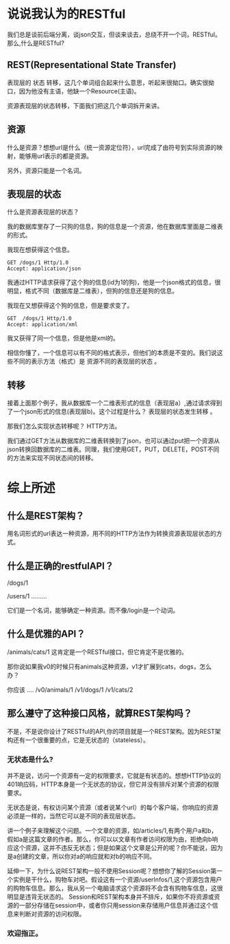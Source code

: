# 说说我认为的RESTful

我们总是谈前后端分离，谈json交互，但谈来谈去，总绕不开一个词，RESTful。那么,什么是RESTful? 

## REST(Representational State Transfer)

表现层的 状态 转移，这几个单词组合起来什么意思，听起来很拗口。确实很拗口，因为他没有主语，他缺一个Resource(主语)。

资源表现层的状态转移，下面我们把这几个单词拆开来讲。

## 资源
什么是资源？想想url是什么（统一资源定位符），url完成了由符号到实际资源的映射，能够用url表示的都是资源。

另外，资源只能是一个名词。

## 表现层的状态
什么是资源表现层的状态？

我的数据库里存了一只狗的信息，狗的信息是一个资源，他在数据库里面是二维表的形式。

我现在想获得这个信息。
```http request
GET /dogs/1 Http/1.0
Accept: application/json
```
我通过HTTP请求获得了这个狗的信息(id为1的狗)，他是一个json格式的信息，很明显，格式不同（数据库是二维表），但狗的信息还是狗的信息。

我现在又想获得这个狗的信息，但是要求变了。
```http request
GET  /dogs/1 Http/1.0
Accept: application/xml
```
我又获得了同一个信息，但是他是xml的。

相信你懂了，一个信息可以有不同的格式表示，但他们的本质是不变的。我们说这些不同的表示方法（格式）是 资源不同的表现层的状态 。

## 转移
接着上面那个例子，我从数据库一个二维表形式的信息（表现层a）,通过请求得到了一个json形式的信息(表现层b)。这个过程是什么？ 表现层的状态发生转移 。

那我们怎么实现状态转移呢？ HTTP方法。

我们通过GET方法从数据库的二维表转换到了json，也可以通过put把一个资源从json转换回数据库的二维表。同理，我们使用GET，PUT，DELETE，POST不同的方法来实现不同状态间的转移。

# 综上所述

## 什么是REST架构？
用名词形式的url表达一种资源，用不同的HTTP方法作为转换资源表现层状态的方式。

## 什么是正确的restfulAPI？
/dogs/1

/users/1 .........

它们是一个名词，能够确定一种资源。而不像/login是一个动词。

## 什么是优雅的API？
/animals/cats/1 这肯定是一个RESTful接口，但它肯定不是优雅的。

那你说如果我v0的时候只有animals这种资源，v1才扩展到cats，dogs，怎么办？

你应该 .... /v0/animals/1    /v1/dogs/1  /v1/cats/2

## 那么遵守了这种接口风格，就算REST架构吗？
不是，不是说你设计了RESTful的API,你的项目就是一个REST架构。因为REST架构还有一个很重要的点，它是无状态的（stateless）。

### 无状态是什么?

并不是说，访问一个资源有一定的权限要求，它就是有状态的。想想HTTP协议的401响应码，HTTP本身是一个无状态的协议，但它并没有排斥对某个资源的权限要求。

无状态是说，有权访问某个资源（或者说某个url）的每个客户端，你响应的资源必须是一样的，当然它可以是不同的表现层状态。

讲一个例子来理解这个问题。一个文章的资源，如/articles/1,有两个用户a和b，假如a是这篇文章的作者。那么，你可以以文章有作者访问权限为由，拒绝向b响应这个资源，这并不违反无状态；但是如果这个文章是公开的呢？你不能说，因为是a创建的文章，所以你对a的响应就和对b的响应不同。

延伸一下，为什么说REST架构一般不使用Session呢？想想你了解的Session第一个实例是干什么，购物车对吧。假设这有一个资源/userInfos/1,这个资源包含用户的购物车信息。那么，我从另一个电脑请求这个资源将不会含有购物车信息，这很明显是违背无状态的。
Session和REST架构本身并不排斥，如果你不将资源或资源的一部分存储在session中，或者你只用session来存储用户信息并通过这个信息来判断对资源的访问权限。

### 欢迎指正。
